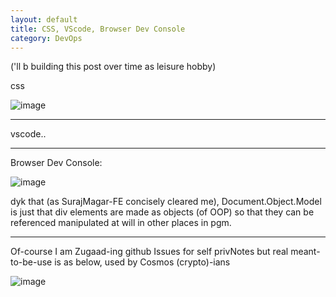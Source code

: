 ```yaml
---
layout: default
title: CSS, VScode, Browser Dev Console 
category: DevOps
---
```

('ll b building this post over time as leisure hobby)

css

![image](https://github.com/sbibek086/write-the-docs/assets/11883023/b6da0eaf-d263-4420-adf9-e3c7b759bd3b)

---
vscode..

---
Browser Dev Console:

![image](https://github.com/sbibek086/write-the-docs/assets/11883023/5f0b6877-a03a-47bb-981a-8892ca639619)

dyk that (as SurajMagar-FE concisely cleared me), Document.Object.Model is just that div elements are made as objects (of OOP) so that they can be referenced manipulated at will in other places in pgm.

---

Of-course I am Zugaad-ing github Issues for self privNotes but real meant-to-be-use is as below, used by Cosmos (crypto)-ians

![image](https://github.com/sbibek086/write-the-docs/assets/11883023/221a4b74-5d53-4760-b58a-e60b76e80f4d)
